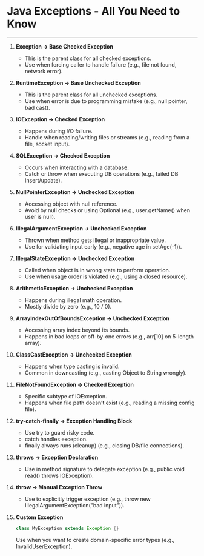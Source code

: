 # Java Exceptions - All You Need to Know

---

1. **Exception → Base Checked Exception**
   - This is the parent class for all checked exceptions.
   - Use when forcing caller to handle failure (e.g., file not found, network error).

2. **RuntimeException → Base Unchecked Exception**
   - This is the parent class for all unchecked exceptions.
   - Use when error is due to programming mistake (e.g., null pointer, bad cast).

3. **IOException → Checked Exception**
   - Happens during I/O failure.
   - Handle when reading/writing files or streams (e.g., reading from a file, socket input).

4. **SQLException → Checked Exception**
   - Occurs when interacting with a database.
   - Catch or throw when executing DB operations (e.g., failed DB insert/update).

5. **NullPointerException → Unchecked Exception**
   - Accessing object with null reference.
   - Avoid by null checks or using Optional (e.g., user.getName() when user is null).

6. **IllegalArgumentException → Unchecked Exception**
   - Thrown when method gets illegal or inappropriate value.
   - Use for validating input early (e.g., negative age in setAge(-1)).

7. **IllegalStateException → Unchecked Exception**
   - Called when object is in wrong state to perform operation.
   - Use when usage order is violated (e.g., using a closed resource).

8. **ArithmeticException → Unchecked Exception**
   - Happens during illegal math operation.
   - Mostly divide by zero (e.g., 10 / 0).

9. **ArrayIndexOutOfBoundsException → Unchecked Exception**
   - Accessing array index beyond its bounds.
   - Happens in bad loops or off-by-one errors (e.g., arr[10] on 5-length array).

10. **ClassCastException → Unchecked Exception**
    - Happens when type casting is invalid.
    - Common in downcasting (e.g., casting Object to String wrongly).

11. **FileNotFoundException → Checked Exception**
    - Specific subtype of IOException.
    - Happens when file path doesn’t exist (e.g., reading a missing config file).

12. **try-catch-finally → Exception Handling Block**
    - Use try to guard risky code.
    - catch handles exception.
    - finally always runs (cleanup) (e.g., closing DB/file connections).

13. **throws → Exception Declaration**
    - Use in method signature to delegate exception (e.g., public void read() throws IOException).

14. **throw → Manual Exception Throw**
    - Use to explicitly trigger exception (e.g., throw new IllegalArgumentException("bad input")).

15. **Custom Exception**
    ```java
    class MyException extends Exception {}
    ```
    Use when you want to create domain-specific error types (e.g., InvalidUserException).
